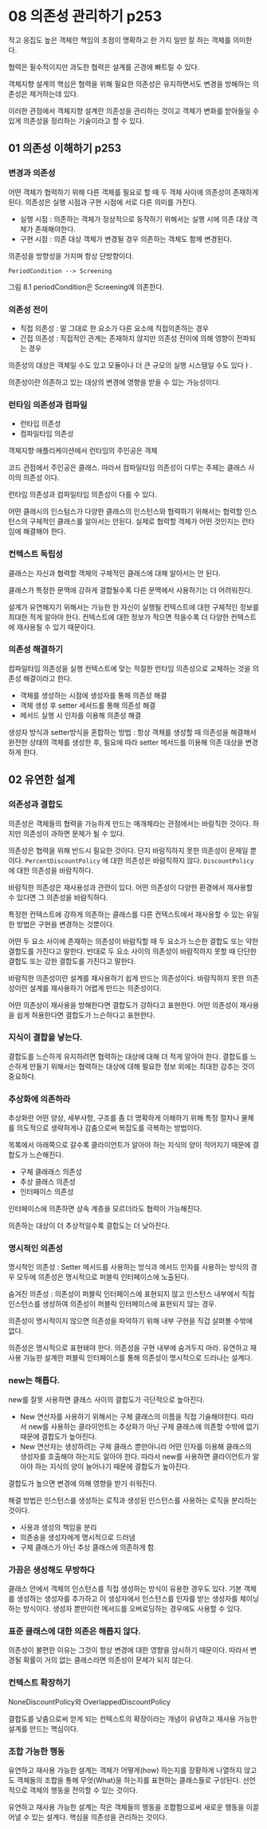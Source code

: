 # 08 의존성 관리하기 p253

작고 응집도 높은 객체란 책임의 초점이 명확하고 한 가지 일만 잘 하는 객체를 의미한다. 

협력은 필수적이지만 과도한 협력은 설계를 곤경에 빠트릴 수 있다.

객체지향 설계의 핵심은 협력을 위해 필요한 의존성은 유지하면서도 변경을 방해하는 의존성은 제거하는데 있다.

이러한 관점에서 객체지향 설계란 의존성을 관리하는 것이고 객체가 변화를 받아들일 수 있게 의존성을 정리하는 기술이라고 할 수 있다.



## 01 의존성 이해하기 p253

### 변경과 의존성

어떤 객체가 협력하기 위해 다른 객체를 필요로 할 때 두 객체 사이에 의존성이 존재하게 된다. 의존성은 실행 시점과 구현 시점에 서로 다른 의미를 가진다.

- 실행 시점 : 의존하는 객체가 정상적으로 동작하기 위해서는 실행 시에 의존 대상 객체가 존재해야한다.
- 구현 시점 : 의존 대상 객체가 변경될 경우 의존하는 객체도 함께 변경된다.

의존성을 방향성을 가지며 항상 단방향이다.

`PeriodCondition --> Screening ` 

그림 8.1 periodCondition은 Screening에 의존한다.



### 의존성 전이

- 직접 의존성 : 말 그대로 한 요소가 다른 요소에 직접의존하는 경우
- 간접 의존성 : 직접적인 관계는 존재하지 않지만 의존성 전이에 의해 영향이 전파되는 경우

의존성의 대상은 객체일 수도 있고 모듈이나 더 큰 규모의 실행 시스템일 수도 있다ㅏ.

의존성이란 의존하고 있는 대상의 변경에 영향을 받을 수 있는 가능성이다.



### 런타임 의존성과 컴파일

- 런타입 의존성
- 컴파일타임 의존성

객체지향 애플리케이션에서 런타임의 주인공은 객체

코드 관점에서 주인공은 클래스. 따라서 컴파일타임 의존성이 다루는 주체는 클래스 사이의 의존성 이다.

런타임 의존성과 컴파일타임 의존성이 다를 수 있다.



어떤 클래시의 인스텀스가 다양한 클래스의 인스턴스와 협력하기 위해서는 협력할 인스턴스의 구체적인 클래스를 알아서는 안된다. 실제로 협력할 객체가 어떤 것인지는 런타임에 해결해야 한다.



### 컨텍스트 독립성

클래스는 자신과 협력할 객체의 구체적인 클래스에 대해 알아서는 안 된다.

클래스가 특정한 문맥에 강하게 결합될수록 다른 문맥에서 사용하기는 더 어려워진다.

설계가 유연해지기 위해서는 가능한 한 자신이 실행될 컨텍스트에 대한 구체적인 정보를 최대한 적게 알아야 한다. 컨텍스트에 대한 정보가 적으면 적을수록 더 다양한 컨텍스트에 재사용될 수 있기 때문이다.



### 의존성 해결하기

컴파일타임 의존성을 실행 컨텍스트에 맞는 적절한 런타임 의존성으로 교체하는 것을 의존성 해결이라고 한다.

- 객체를 생성하는 시점에 생성자를 통해 의존성 해결
- 객체 생성 후 setter 세서드를 통해 의존성 해결
- 메서드 실행 시 인자를 이용해 의존성 해결

생성자 방식과 setter방식을 혼합하는 방법 : 항상 객체를 생성할 때 의존성을 해결해서 완전한 상태의 객체를 생성한 후, 필요에 따라 setter 메서드를 이용해 의존 대상을 변경하게 한다.



## 02 유연한 설계

### 의존성과 결합도

의존성은 객체들의 협력을 가능하게 만드는 매개체라는 관점에서는 바람직한 것이다. 하지만 의존성이 과하면 문제가 될 수 있다.

의존성은 협력을 위해 반드시 필요한 것이다. 단지 바람직하지 못한 의존성이 문제일 뿐이다. `PercentDiscountPolicy` 에 대한 의존성은 바람직하지 않다. `DiscountPolicy` 에 대한 의존성을 바람직하다.

바람직한 의존성은 재사용성과 관련이 있다. 어떤 의존성이 다양한 환경에서 재사용할 수 있다면 그 의존성을 바람직하다. 

특정한 컨텍스트에 강하게 의존하는 클래스를 다른 컨텍스트에서 재사용할 수 있는 유일한 방법은 구현을 변경하는 것뿐이다. 

어떤 두 요소 사이에 존재하는 의존성이 바람직할 때 두 요소가 느슨한 결합도 또는 약한 결합도를 가진다고 말한다. 반대로 두 요소 사이의 의존성이 바람직하지 못할 때 단단한 결합도 또는 강한 결합도를 가진다고 말한다.

바람직한 의존성이란 설계를 재사용하기 쉽게 만드는 의존성이다. 바람직하지 못한 의존성이란 설계를 재사용하기 어렵게 만드는 의존성이다.

어떤 의존상이 재사용을 방해한다면 결합도가 강하다고 표현한다. 어떤 의존성이 재사용을 쉽게 허용한다면 결합도가 느슨하다고 표현한다.



### 지식이 결합을 낳는다.

결합도를 느슨하게 유지하려면 협력하는 대상에 대해 더 적게 알아야 한다. 결합도를 느슨하게 만들기 위해서는 협력하는 대상에 대해 필요한 정보 외에는 최대한 감추는 것이 중요하다.



### 추상화에 의존하라

추상화란 어떤 양상, 세부사항, 구조를 좀 더 명확하게 이해하기 위해 특정 절차나 물체를 의도적으로 생략하게나 감춤으로써 복잡도를 극복하는 방법이다. 

목록에서 아래쪽으로 갈수록 클라이언트가 알아야 하는 지식의 양이 적어지기 때문에 결합도가 느슨해진다.

- 구체 클래래스 의존성
- 추상 클래스 의존성
- 인터페이스 의존성

인터페이스에 의존하면 상속 계층을 모르더라도 협력이 가능해진다.

의존하는 대상이 더 추상적일수록 결합도는 더 낮아진다.



### 명시적인 의존성

명시적인 의존성 : Setter 메서드를 사용하는 방식과 메서드 인자를 사용하는 방식의 경우 모두에 의존성은 명시적으로 퍼블릭 인터페이스에 노출된다.

숨겨진 의존성 : 의존성이 퍼블릭 인터페이스에 표현되지 않고 인스턴스 내부에서 직접 인스턴스를 생성하여 의존성이 퍼블릭 인터페이스에 표현되지 않는 경우.

의존성이 명시적이지 않으면 의존성을 파악하기 위해 내부 구현을 직겁 살펴볼 수밖에 없다.

의존성은 명시적으로 표현돼야 한다. 의존성을 구현 내부에 숨겨두지 마라. 유연하고 재사용 가능한 설계란 퍼블릭 인터페이스를 통해 의존성이 명시적으로 드러나는 설계다.



### new는 해롭다.

new를 잘못 사용하면 클래스 사이의 결합도가 극단적으로 높아진다.

- New 연산자를 사용하기 위해서는 구체 클래스의 이름을 직접 기술해야한다. 따라서 new를 사용하는 클라이언트는 추상화가 아닌 구체 클래스에 의존할 수밖에 없기 때문에 결합도가 높아진다.
- New 연산자는 생성하려는 구체 클래스 뿐만아니라 어떤 인자를 이용해 클래스의 생성자를 호출해야 하는지도 알아야 한다. 따라서 new를 사용하면 클라이언트가 알아야 하는 지식의 양이 늘어나기 때문에 결합도가 높아진다.

결합도가 높으면 변경에 의해 영향을 받기 쉬워진다. 

해결 방법은 인스턴스를 생성하는 로직과 생성된 인스턴스를 사용하는 로직을 분리하는 것이다.

- 사용과 생성의 책임을 분리
- 의존송을 생성자에게 명시적으로 드러냄
- 구체 클래스가 아닌 추상 클래스에 의존하게 함.



### 가끔은 생성해도 무방하다

클래스 안에서 객체의 인스턴스를 직접 생성하는 방식이 유용한 경우도 있다. 기본 객체를 생성하는 생성자를 추가하고 이 생성자에서 인스턴스를 인자를 받는 생성자를 체이닝하는 방식이다. 생성자 뿐만이란 메서드를 오버로딩하는 경우에도 사용할 수 있다.



### 표준 클래스에 대한 의존은 해롭지 않다.

의존성이 불편한 이유는 그것이 항상 변경에 대한 영향을 암시하기 때문이다. 따라서 변경될 확률이 거의 없는 클래스라면 의존성이 문제가 되지 않는다.



### 컨텍스트 확장하기

NoneDiscountPolicy와 OverlappedDiscountPolicy

결합도를 낮춤으로써 얻게 되는 컨텍스트의 확장이라는 개념이 유녕하고 재사용 가능한 설계를 만드는 핵심이다.





### 조합 가능한 행동

유연하고 재사용 가능한 설계는 객체가 어떻게(how) 하는지를 장황하게 나열하지 않고도 객체들의 조합을 통해 무엇(What)을 하는지를 표현하는 클래스들로 구성된다. 선언적으로 객체의 행동을 전의할 수 있는 것이다.

유연하고 재사용 가능한 설계는 작은 객체들의 행동을 조합함으로써 새로운 행동을 이끌어낼 수 있는 설계다. 핵심을 의존성을 관리하는 것이다.


